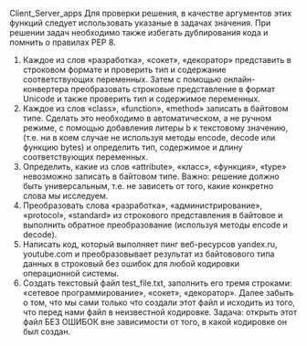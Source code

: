 Client_Server_apps
Для проверки решения, в качестве аргументов этих функций следует использовать указаные в задачах значения. 
При решении задач необходимо также избегать дублирования кода и помнить о правилах PEP 8.

1. Каждое из слов «разработка», «сокет», «декоратор» представить в строковом формате
 и проверить тип и содержание соответствующих переменных. 
Затем с помощью онлайн-конвертера преобразовать строковые представление 
в формат Unicode и также проверить тип и содержимое переменных.
2. Каждое из слов «class», «function», «method» записать в байтовом типе. 
Сделать это необходимо в автоматическом, а не ручном режиме, 
с помощью добавления литеры b к текстовому значению, 
(т.е. ни в коем случае не используя методы encode, decode или функцию bytes) 
и определить тип, содержимое и длину соответствующих переменных.
3. Определить, какие из слов «attribute», «класс», «функция», «type» 
невозможно записать в байтовом типе. Важно: решение должно быть универсальным, 
т.е. не зависеть от того, какие конкретно слова мы исследуем.
4. Преобразовать слова «разработка», «администрирование», «protocol», 
«standard» из строкового представления в байтовое и выполнить обратное 
преобразование (используя методы encode и decode).
5. Написать код, который выполняет пинг веб-ресурсов yandex.ru, 
youtube.com и преобразовывает результат из байтовового типа данных 
в строковый без ошибок для любой кодировки операционной системы.
6. Создать текстовый файл test_file.txt, заполнить его тремя строками: 
«сетевое программирование», «сокет», «декоратор». 
Далее забыть о том, что мы сами только что создали этот файл и 
исходить из того, что перед нами файл в неизвестной кодировке. 
Задача: открыть этот файл БЕЗ ОШИБОК вне зависимости от того,
 в какой кодировке он был создан.